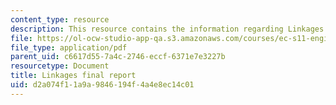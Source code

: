 ```yaml
---
content_type: resource
description: This resource contains the information regarding Linkages final report.
file: https://ol-ocw-studio-app-qa.s3.amazonaws.com/courses/ec-s11-engineering-capacity-in-community-based-healthcare-fall-2005/d2a074f11a9a9846194f4a4e8ec14c01_MITEC_S11F05_lnkg_final_rprt.pdf
file_type: application/pdf
parent_uid: c6617d55-7a4c-2746-eccf-6371e7e3227b
resourcetype: Document
title: Linkages final report
uid: d2a074f1-1a9a-9846-194f-4a4e8ec14c01
---
```

